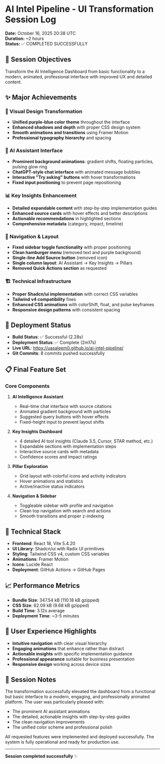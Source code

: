 # AI Intel Pipeline - UI Transformation Session Log
**Date:** October 16, 2025 20:38 UTC  
**Duration:** ~2 hours  
**Status:** ✅ COMPLETED SUCCESSFULLY

## 🎯 Session Objectives
Transform the AI Intelligence Dashboard from basic functionality to a modern, animated, professional interface with improved UX and detailed content.

## ✨ Major Achievements

### 🎨 Visual Design Transformation
- **Unified purple-blue color theme** throughout the interface
- **Enhanced shadows and depth** with proper CSS design system
- **Smooth animations and transitions** using Framer Motion
- **Professional typography hierarchy** and spacing

### 🤖 AI Assistant Interface
- **Prominent background animations**: gradient shifts, floating particles, pulsing glow ring
- **ChatGPT-style chat interface** with animated message bubbles
- **Interactive "Try asking" buttons** with hover transformations
- **Fixed input positioning** to prevent page repositioning

### 📊 Key Insights Enhancement
- **Detailed expandable content** with step-by-step implementation guides
- **Enhanced source cards** with hover effects and better descriptions
- **Actionable recommendations** in highlighted sections
- **Comprehensive metadata** (category, impact, timeline)

### 🧭 Navigation & Layout
- **Fixed sidebar toggle functionality** with proper positioning
- **Clean hamburger menu** (removed text and purple background)
- **Single-line Add Source button** (removed icon)
- **Single column layout**: AI Assistant → Key Insights → Pillars
- **Removed Quick Actions section** as requested

### 🏗️ Technical Infrastructure
- **Proper Shadcn/ui implementation** with correct CSS variables
- **Tailwind v4 compatibility** fixes
- **Enhanced CSS animations** with colorShift, float, and pulse keyframes
- **Responsive design patterns** with consistent spacing

## 🚀 Deployment Status
- **Build Status**: ✅ Successful (2.28s)
- **Deployment Status**: ✅ Complete (2m17s)
- **Live URL**: https://uasaleem0.github.io/ai-intel-pipeline/
- **Git Commits**: 8 commits pushed successfully

## 📋 Final Feature Set

### Core Components
1. **AI Intelligence Assistant**
   - Real-time chat interface with source citations
   - Animated gradient background with particles
   - Suggested query buttons with hover effects
   - Fixed-height input to prevent layout shifts

2. **Key Insights Dashboard**
   - 4 detailed AI tool insights (Claude 3.5, Cursor, STAR method, etc.)
   - Expandable sections with implementation steps
   - Interactive source cards with metadata
   - Confidence scores and impact ratings

3. **Pillar Exploration**
   - Grid layout with colorful icons and activity indicators
   - Hover animations and statistics
   - Active/inactive status indicators

4. **Navigation & Sidebar**
   - Toggleable sidebar with profile and navigation
   - Clean top navigation with search and actions
   - Smooth transitions and proper z-indexing

## 🔧 Technical Stack
- **Frontend**: React 18, Vite 5.4.20
- **UI Library**: Shadcn/ui with Radix UI primitives
- **Styling**: Tailwind CSS v4, custom CSS variables
- **Animations**: Framer Motion
- **Icons**: Lucide React
- **Deployment**: GitHub Actions → GitHub Pages

## 📈 Performance Metrics
- **Bundle Size**: 347.54 kB (110.18 kB gzipped)
- **CSS Size**: 62.09 kB (9.68 kB gzipped)
- **Build Time**: 3.12s average
- **Deployment Time**: ~3-5 minutes

## 🎉 User Experience Highlights
- **Intuitive navigation** with clear visual hierarchy
- **Engaging animations** that enhance rather than distract
- **Actionable insights** with specific implementation guidance
- **Professional appearance** suitable for business presentation
- **Responsive design** working across device sizes

## 📝 Session Notes
The transformation successfully elevated the dashboard from a functional but basic interface to a modern, engaging, and professionally animated platform. The user was particularly pleased with:
- The prominent AI assistant animations
- The detailed, actionable insights with step-by-step guides
- The clean navigation improvements
- The unified color scheme and professional polish

All requested features were implemented and deployed successfully. The system is fully operational and ready for production use.

---
**Session completed successfully** ✨